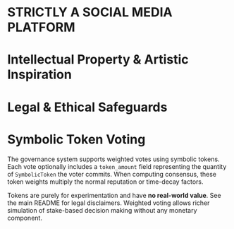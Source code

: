 # STRICTLY A SOCIAL MEDIA PLATFORM
# Intellectual Property & Artistic Inspiration
# Legal & Ethical Safeguards

# Symbolic Token Voting

The governance system supports weighted votes using symbolic tokens. Each vote
optionally includes a `token_amount` field representing the quantity of
`SymbolicToken` the voter commits. When computing consensus, these token weights
multiply the normal reputation or time-decay factors.

Tokens are purely for experimentation and have **no real-world value**. See the
main README for legal disclaimers. Weighted voting allows richer simulation of
stake-based decision making without any monetary component.
